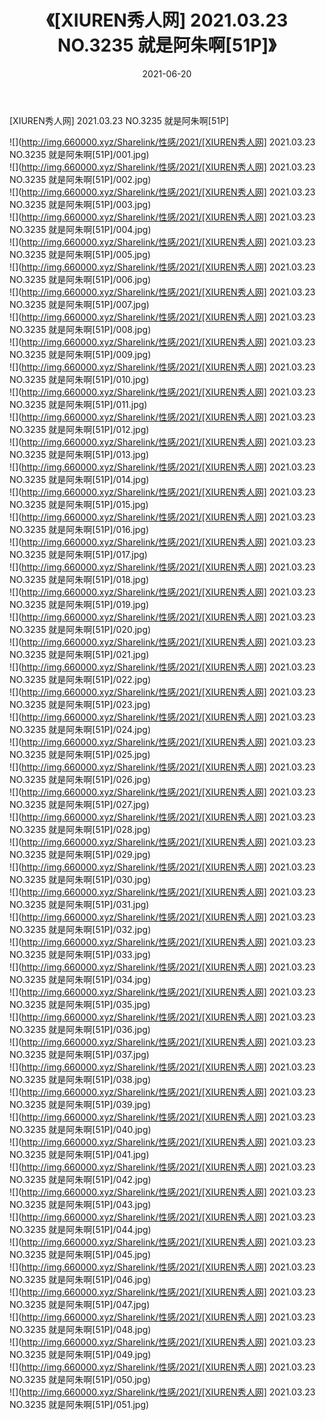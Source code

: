 ﻿---
layout: post
title:  《[XIUREN秀人网] 2021.03.23 NO.3235 就是阿朱啊[51P]》
date:   2021-06-20
img: http://img.660000.xyz/Sharelink/性感/2021/[XIUREN秀人网] 2021.03.23 NO.3235 就是阿朱啊[51P]/000.jpg
categories: [美女, 清纯, 唯美]
---

[XIUREN秀人网] 2021.03.23 NO.3235 就是阿朱啊[51P]

  ![](http://img.660000.xyz/Sharelink/性感/2021/[XIUREN秀人网] 2021.03.23 NO.3235 就是阿朱啊[51P]/001.jpg) <br> ![](http://img.660000.xyz/Sharelink/性感/2021/[XIUREN秀人网] 2021.03.23 NO.3235 就是阿朱啊[51P]/002.jpg) <br> ![](http://img.660000.xyz/Sharelink/性感/2021/[XIUREN秀人网] 2021.03.23 NO.3235 就是阿朱啊[51P]/003.jpg) <br> ![](http://img.660000.xyz/Sharelink/性感/2021/[XIUREN秀人网] 2021.03.23 NO.3235 就是阿朱啊[51P]/004.jpg) <br> ![](http://img.660000.xyz/Sharelink/性感/2021/[XIUREN秀人网] 2021.03.23 NO.3235 就是阿朱啊[51P]/005.jpg) <br> ![](http://img.660000.xyz/Sharelink/性感/2021/[XIUREN秀人网] 2021.03.23 NO.3235 就是阿朱啊[51P]/006.jpg) <br> ![](http://img.660000.xyz/Sharelink/性感/2021/[XIUREN秀人网] 2021.03.23 NO.3235 就是阿朱啊[51P]/007.jpg) <br> ![](http://img.660000.xyz/Sharelink/性感/2021/[XIUREN秀人网] 2021.03.23 NO.3235 就是阿朱啊[51P]/008.jpg) <br> ![](http://img.660000.xyz/Sharelink/性感/2021/[XIUREN秀人网] 2021.03.23 NO.3235 就是阿朱啊[51P]/009.jpg) <br> ![](http://img.660000.xyz/Sharelink/性感/2021/[XIUREN秀人网] 2021.03.23 NO.3235 就是阿朱啊[51P]/010.jpg) <br> ![](http://img.660000.xyz/Sharelink/性感/2021/[XIUREN秀人网] 2021.03.23 NO.3235 就是阿朱啊[51P]/011.jpg) <br> ![](http://img.660000.xyz/Sharelink/性感/2021/[XIUREN秀人网] 2021.03.23 NO.3235 就是阿朱啊[51P]/012.jpg) <br> ![](http://img.660000.xyz/Sharelink/性感/2021/[XIUREN秀人网] 2021.03.23 NO.3235 就是阿朱啊[51P]/013.jpg) <br> ![](http://img.660000.xyz/Sharelink/性感/2021/[XIUREN秀人网] 2021.03.23 NO.3235 就是阿朱啊[51P]/014.jpg) <br> ![](http://img.660000.xyz/Sharelink/性感/2021/[XIUREN秀人网] 2021.03.23 NO.3235 就是阿朱啊[51P]/015.jpg) <br> ![](http://img.660000.xyz/Sharelink/性感/2021/[XIUREN秀人网] 2021.03.23 NO.3235 就是阿朱啊[51P]/016.jpg) <br> ![](http://img.660000.xyz/Sharelink/性感/2021/[XIUREN秀人网] 2021.03.23 NO.3235 就是阿朱啊[51P]/017.jpg) <br> ![](http://img.660000.xyz/Sharelink/性感/2021/[XIUREN秀人网] 2021.03.23 NO.3235 就是阿朱啊[51P]/018.jpg) <br> ![](http://img.660000.xyz/Sharelink/性感/2021/[XIUREN秀人网] 2021.03.23 NO.3235 就是阿朱啊[51P]/019.jpg) <br> ![](http://img.660000.xyz/Sharelink/性感/2021/[XIUREN秀人网] 2021.03.23 NO.3235 就是阿朱啊[51P]/020.jpg) <br> ![](http://img.660000.xyz/Sharelink/性感/2021/[XIUREN秀人网] 2021.03.23 NO.3235 就是阿朱啊[51P]/021.jpg) <br> ![](http://img.660000.xyz/Sharelink/性感/2021/[XIUREN秀人网] 2021.03.23 NO.3235 就是阿朱啊[51P]/022.jpg) <br> ![](http://img.660000.xyz/Sharelink/性感/2021/[XIUREN秀人网] 2021.03.23 NO.3235 就是阿朱啊[51P]/023.jpg) <br> ![](http://img.660000.xyz/Sharelink/性感/2021/[XIUREN秀人网] 2021.03.23 NO.3235 就是阿朱啊[51P]/024.jpg) <br> ![](http://img.660000.xyz/Sharelink/性感/2021/[XIUREN秀人网] 2021.03.23 NO.3235 就是阿朱啊[51P]/025.jpg) <br> ![](http://img.660000.xyz/Sharelink/性感/2021/[XIUREN秀人网] 2021.03.23 NO.3235 就是阿朱啊[51P]/026.jpg) <br> ![](http://img.660000.xyz/Sharelink/性感/2021/[XIUREN秀人网] 2021.03.23 NO.3235 就是阿朱啊[51P]/027.jpg) <br> ![](http://img.660000.xyz/Sharelink/性感/2021/[XIUREN秀人网] 2021.03.23 NO.3235 就是阿朱啊[51P]/028.jpg) <br> ![](http://img.660000.xyz/Sharelink/性感/2021/[XIUREN秀人网] 2021.03.23 NO.3235 就是阿朱啊[51P]/029.jpg) <br> ![](http://img.660000.xyz/Sharelink/性感/2021/[XIUREN秀人网] 2021.03.23 NO.3235 就是阿朱啊[51P]/030.jpg) <br> ![](http://img.660000.xyz/Sharelink/性感/2021/[XIUREN秀人网] 2021.03.23 NO.3235 就是阿朱啊[51P]/031.jpg) <br> ![](http://img.660000.xyz/Sharelink/性感/2021/[XIUREN秀人网] 2021.03.23 NO.3235 就是阿朱啊[51P]/032.jpg) <br> ![](http://img.660000.xyz/Sharelink/性感/2021/[XIUREN秀人网] 2021.03.23 NO.3235 就是阿朱啊[51P]/033.jpg) <br> ![](http://img.660000.xyz/Sharelink/性感/2021/[XIUREN秀人网] 2021.03.23 NO.3235 就是阿朱啊[51P]/034.jpg) <br> ![](http://img.660000.xyz/Sharelink/性感/2021/[XIUREN秀人网] 2021.03.23 NO.3235 就是阿朱啊[51P]/035.jpg) <br> ![](http://img.660000.xyz/Sharelink/性感/2021/[XIUREN秀人网] 2021.03.23 NO.3235 就是阿朱啊[51P]/036.jpg) <br> ![](http://img.660000.xyz/Sharelink/性感/2021/[XIUREN秀人网] 2021.03.23 NO.3235 就是阿朱啊[51P]/037.jpg) <br> ![](http://img.660000.xyz/Sharelink/性感/2021/[XIUREN秀人网] 2021.03.23 NO.3235 就是阿朱啊[51P]/038.jpg) <br> ![](http://img.660000.xyz/Sharelink/性感/2021/[XIUREN秀人网] 2021.03.23 NO.3235 就是阿朱啊[51P]/039.jpg) <br> ![](http://img.660000.xyz/Sharelink/性感/2021/[XIUREN秀人网] 2021.03.23 NO.3235 就是阿朱啊[51P]/040.jpg) <br> ![](http://img.660000.xyz/Sharelink/性感/2021/[XIUREN秀人网] 2021.03.23 NO.3235 就是阿朱啊[51P]/041.jpg) <br> ![](http://img.660000.xyz/Sharelink/性感/2021/[XIUREN秀人网] 2021.03.23 NO.3235 就是阿朱啊[51P]/042.jpg) <br> ![](http://img.660000.xyz/Sharelink/性感/2021/[XIUREN秀人网] 2021.03.23 NO.3235 就是阿朱啊[51P]/043.jpg) <br> ![](http://img.660000.xyz/Sharelink/性感/2021/[XIUREN秀人网] 2021.03.23 NO.3235 就是阿朱啊[51P]/044.jpg) <br> ![](http://img.660000.xyz/Sharelink/性感/2021/[XIUREN秀人网] 2021.03.23 NO.3235 就是阿朱啊[51P]/045.jpg) <br> ![](http://img.660000.xyz/Sharelink/性感/2021/[XIUREN秀人网] 2021.03.23 NO.3235 就是阿朱啊[51P]/046.jpg) <br> ![](http://img.660000.xyz/Sharelink/性感/2021/[XIUREN秀人网] 2021.03.23 NO.3235 就是阿朱啊[51P]/047.jpg) <br> ![](http://img.660000.xyz/Sharelink/性感/2021/[XIUREN秀人网] 2021.03.23 NO.3235 就是阿朱啊[51P]/048.jpg) <br> ![](http://img.660000.xyz/Sharelink/性感/2021/[XIUREN秀人网] 2021.03.23 NO.3235 就是阿朱啊[51P]/049.jpg) <br> ![](http://img.660000.xyz/Sharelink/性感/2021/[XIUREN秀人网] 2021.03.23 NO.3235 就是阿朱啊[51P]/050.jpg) <br> ![](http://img.660000.xyz/Sharelink/性感/2021/[XIUREN秀人网] 2021.03.23 NO.3235 就是阿朱啊[51P]/051.jpg) <br>